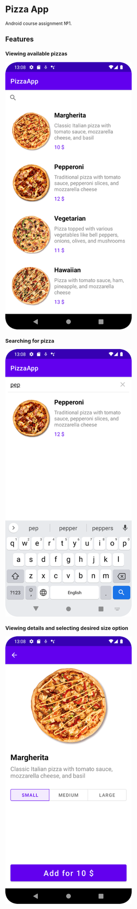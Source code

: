 # Pizza App

Android course assignment №1.

## Features

### Viewing available pizzas
<img src="resources/1.png" alt="Screenshot 1" width="400"/>

### Searching for pizza
<img src="resources/2.png" alt="Screenshot 2" width="400"/>

### Viewing details and selecting desired size option
<img src="resources/3.png" alt="Screenshot 3" width="400"/>
